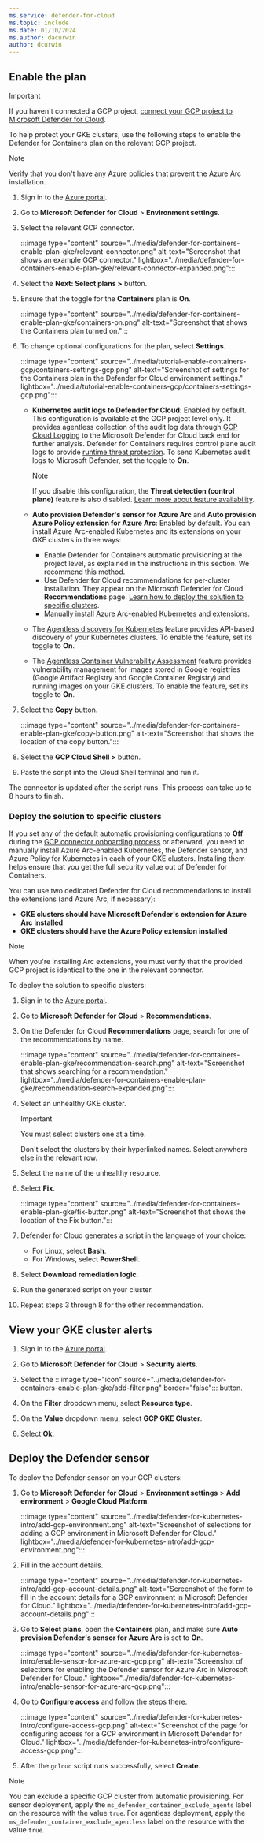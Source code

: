 ```yaml
---
ms.service: defender-for-cloud
ms.topic: include
ms.date: 01/10/2024
ms.author: dacurwin
author: dcurwin
---
```


## Enable the plan

> [!IMPORTANT]
> If you haven't connected a GCP project, [connect your GCP project to Microsoft Defender for Cloud](../tutorial-enable-container-gcp.md).

To help protect your GKE clusters, use the following steps to enable the Defender for Containers plan on the relevant GCP project.

> [!NOTE]
> Verify that you don't have any Azure policies that prevent the Azure Arc installation.

1. Sign in to the [Azure portal](https://portal.azure.com).

1. Go to **Microsoft Defender for Cloud** > **Environment settings**.

1. Select the relevant GCP connector.

    :::image type="content" source="../media/defender-for-containers-enable-plan-gke/relevant-connector.png" alt-text="Screenshot that shows an example GCP connector." lightbox="../media/defender-for-containers-enable-plan-gke/relevant-connector-expanded.png":::

1. Select the **Next: Select plans >** button.

1. Ensure that the toggle for the **Containers** plan is **On**.

    :::image type="content" source="../media/defender-for-containers-enable-plan-gke/containers-on.png" alt-text="Screenshot that shows the Containers plan turned on.":::

1. To change optional configurations for the plan, select **Settings**.

    :::image type="content" source="../media/tutorial-enable-containers-gcp/containers-settings-gcp.png" alt-text="Screenshot of settings for the Containers plan in the Defender for Cloud environment settings." lightbox="../media/tutorial-enable-containers-gcp/containers-settings-gcp.png":::

    - **Kubernetes audit logs to Defender for Cloud**: Enabled by default. This configuration is available at the GCP project level only. It provides agentless collection of the audit log data through [GCP Cloud Logging](https://cloud.google.com/logging/) to the Microsoft Defender for Cloud back end for further analysis. Defender for Containers requires control plane audit logs to provide [runtime threat protection](../defender-for-containers-introduction.md#run-time-protection-for-kubernetes-nodes-and-clusters). To send Kubernetes audit logs to Microsoft Defender, set the toggle to **On**.

        > [!NOTE]
        > If you disable this configuration, the **Threat detection (control plane)** feature is also disabled. [Learn more about feature availability](../supported-machines-endpoint-solutions-clouds-containers.md).

    - **Auto provision Defender's sensor for Azure Arc** and **Auto provision Azure Policy extension for Azure Arc**: Enabled by default. You can install Azure Arc-enabled Kubernetes and its extensions on your GKE clusters in three ways:
      - Enable Defender for Containers automatic provisioning at the project level, as explained in the instructions in this section. We recommend this method.
      - Use Defender for Cloud recommendations for per-cluster installation. They appear on the Microsoft Defender for Cloud **Recommendations** page. [Learn how to deploy the solution to specific clusters](../defender-for-containers-enable.md?tabs=defender-for-container-gke#deploy-the-solution-to-specific-clusters).
      - Manually install [Azure Arc-enabled Kubernetes](/azure/azure-arc/kubernetes/quickstart-connect-cluster) and [extensions](/azure/azure-arc/kubernetes/extensions).

    - The [Agentless discovery for Kubernetes](../defender-for-containers-architecture.md#how-does-agentless-discovery-for-kubernetes-in-gcp-work) feature provides API-based discovery of your Kubernetes clusters. To enable the feature, set its toggle to **On**.
    - The [Agentless Container Vulnerability Assessment](../agentless-vulnerability-assessment-gcp.md) feature provides vulnerability management for images stored in Google registries (Google Artifact Registry and Google Container Registry) and running images on your GKE clusters. To enable the feature, set its toggle to **On**.

1. Select the **Copy** button.

    :::image type="content" source="../media/defender-for-containers-enable-plan-gke/copy-button.png" alt-text="Screenshot that shows the location of the copy button.":::

1. Select the **GCP Cloud Shell >** button.

1. Paste the script into the Cloud Shell terminal and run it.

The connector is updated after the script runs. This process can take up to 8 hours to finish.

### Deploy the solution to specific clusters

If you set any of the default automatic provisioning configurations to **Off** during the [GCP connector onboarding process](../quickstart-onboard-gcp.md#configure-the-defender-for-containers-plan) or afterward, you need to manually install Azure Arc-enabled Kubernetes, the Defender sensor, and Azure Policy for Kubernetes in each of your GKE clusters. Installing them helps ensure that you get the full security value out of Defender for Containers.

You can use two dedicated Defender for Cloud recommendations to install the extensions (and Azure Arc, if necessary):

- **GKE clusters should have Microsoft Defender's extension for Azure Arc installed**
- **GKE clusters should have the Azure Policy extension installed**

> [!NOTE]
> When you're installing Arc extensions, you must verify that the provided GCP project is identical to the one in the relevant connector.

To deploy the solution to specific clusters:

1. Sign in to the [Azure portal](https://portal.azure.com).

1. Go to **Microsoft Defender for Cloud** > **Recommendations**.

1. On the Defender for Cloud **Recommendations** page, search for one of the recommendations by name.

    :::image type="content" source="../media/defender-for-containers-enable-plan-gke/recommendation-search.png" alt-text="Screenshot that shows searching for a recommendation." lightbox="../media/defender-for-containers-enable-plan-gke/recommendation-search-expanded.png":::

1. Select an unhealthy GKE cluster.

    > [!IMPORTANT]
    > You must select clusters one at a time.
    >
    > Don't select the clusters by their hyperlinked names. Select anywhere else in the relevant row.

1. Select the name of the unhealthy resource.

1. Select **Fix**.

    :::image type="content" source="../media/defender-for-containers-enable-plan-gke/fix-button.png" alt-text="Screenshot that shows the location of the Fix button.":::

1. Defender for Cloud generates a script in the language of your choice:
    - For Linux, select **Bash**.
    - For Windows, select **PowerShell**.

1. Select **Download remediation logic**.

1. Run the generated script on your cluster.

1. Repeat steps 3 through 8 for the other recommendation.

## View your GKE cluster alerts

1. Sign in to the [Azure portal](https://portal.azure.com).

1. Go to **Microsoft Defender for Cloud** > **Security alerts**.

1. Select the :::image type="icon" source="../media/defender-for-containers-enable-plan-gke/add-filter.png" border="false"::: button.

1. On the **Filter** dropdown menu, select **Resource type**.

1. On the **Value** dropdown menu, select **GCP GKE Cluster**.

1. Select **Ok**.

## Deploy the Defender sensor

To deploy the Defender sensor on your GCP clusters:

1. Go to **Microsoft Defender for Cloud** > **Environment settings** > **Add environment** > **Google Cloud Platform**.

    :::image type="content" source="../media/defender-for-kubernetes-intro/add-gcp-environment.png" alt-text="Screenshot of selections for adding a GCP environment in Microsoft Defender for Cloud." lightbox="../media/defender-for-kubernetes-intro/add-gcp-environment.png":::

1. Fill in the account details.

    :::image type="content" source="../media/defender-for-kubernetes-intro/add-gcp-account-details.png" alt-text="Screenshot of the form to fill in the account details for a GCP environment in Microsoft Defender for Cloud." lightbox="../media/defender-for-kubernetes-intro/add-gcp-account-details.png":::

1. Go to **Select plans**, open the **Containers** plan, and make sure **Auto provision Defender's sensor for Azure Arc** is set to **On**.

    :::image type="content" source="../media/defender-for-kubernetes-intro/enable-sensor-for-azure-arc-gcp.png" alt-text="Screenshot of selections for enabling the Defender sensor for Azure Arc in Microsoft Defender for Cloud." lightbox="../media/defender-for-kubernetes-intro/enable-sensor-for-azure-arc-gcp.png":::

1. Go to **Configure access** and follow the steps there.

    :::image type="content" source="../media/defender-for-kubernetes-intro/configure-access-gcp.png" alt-text="Screenshot of the page for configuring access for a GCP environment in Microsoft Defender for Cloud." lightbox="../media/defender-for-kubernetes-intro/configure-access-gcp.png":::

1. After the `gcloud` script runs successfully, select **Create**.

> [!NOTE]
> You can exclude a specific GCP cluster from automatic provisioning. For sensor deployment, apply the `ms_defender_container_exclude_agents` label on the resource with the value `true`. For agentless deployment, apply the `ms_defender_container_exclude_agentless` label on the resource with the value `true`.
